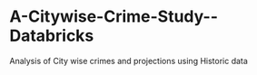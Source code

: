 # A-Citywise-Crime-Study--Databricks
Analysis of City wise crimes and projections using Historic data
